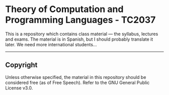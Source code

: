 # Theory of Computation and Programming Languages - TC2037

This is a repository which contains class material &mdash; the syllabus, lectures and exams.
The material is in Spanish, but I should probably translate it later. We need more international students...

---

## Copyright

Unless otherwise specified, the material in this repository should be considered free (as of Free Speech). Refer to the GNU General Public License v3.0.